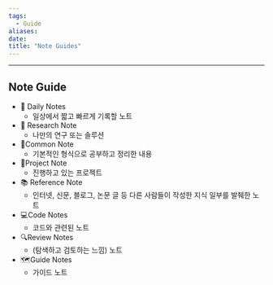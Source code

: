```yaml
---
tags:
  - Guide
aliases: 
date:
title: "Note Guides"
---
```



---

## Note Guide
- 📅 Daily Notes
    - 일상에서 짧고 빠르게 기록할 노트
- 🔬 Research Note
    - 나만의 연구 또는 솔루션
- 📝Common Note
    -  기본적인 형식으로 공부하고 정리한 내용
- 🚀Project Note
    -  진행하고 있는 프로젝트
- 📚 Reference Note
    - 인터넷, 신문, 블로그, 논문 글 등 다른 사람들이 작성한 지식 일부를 발췌한 노트
- 💻Code Notes
    -  코드와 관련된 노트
-  🔍Review Notes
	- (탐색하고 검토하는 느낌) 노트
- 🗺️Guide Notes
	-  가이드 노트